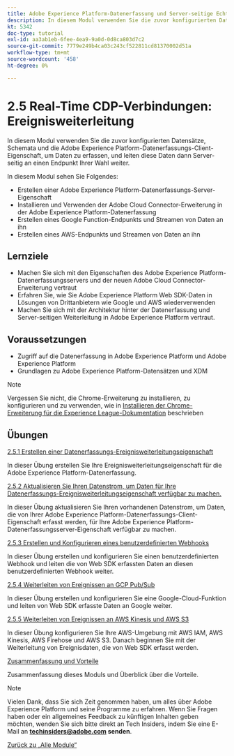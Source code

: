 ```yaml
---
title: Adobe Experience Platform-Datenerfassung und Server-seitige Echtzeit-Weiterleitung
description: In diesem Modul verwenden Sie die zuvor konfigurierten Datensätze, Schemata und die Datenerfassungsserver-Eigenschaft von Adobe Experience Platform, um Daten zu erfassen, und leiten diese Daten dann Server-seitig an einen Endpunkt Ihrer Wahl weiter.
kt: 5342
doc-type: tutorial
exl-id: aa3ab1eb-6fee-4ea9-9a0d-0d8ca803d7c2
source-git-commit: 7779e249b4ca03c243cf522811cd81370002d51a
workflow-type: tm+mt
source-wordcount: '458'
ht-degree: 0%

---
```


# 2.5 Real-Time CDP-Verbindungen: Ereignisweiterleitung

In diesem Modul verwenden Sie die zuvor konfigurierten Datensätze, Schemata und die Adobe Experience Platform-Datenerfassungs-Client-Eigenschaft, um Daten zu erfassen, und leiten diese Daten dann Server-seitig an einen Endpunkt Ihrer Wahl weiter.

In diesem Modul sehen Sie Folgendes:

- Erstellen einer Adobe Experience Platform-Datenerfassungs-Server-Eigenschaft
- Installieren und Verwenden der Adobe Cloud Connector-Erweiterung in der Adobe Experience Platform-Datenerfassung
- Erstellen eines Google Function-Endpunkts und Streamen von Daten an ihn
- Erstellen eines AWS-Endpunkts und Streamen von Daten an ihn

## Lernziele

- Machen Sie sich mit den Eigenschaften des Adobe Experience Platform-Datenerfassungsservers und der neuen Adobe Cloud Connector-Erweiterung vertraut
- Erfahren Sie, wie Sie Adobe Experience Platform Web SDK-Daten in Lösungen von Drittanbietern wie Google und AWS wiederverwenden
- Machen Sie sich mit der Architektur hinter der Datenerfassung und Server-seitigen Weiterleitung in Adobe Experience Platform vertraut.

## Voraussetzungen

- Zugriff auf die Datenerfassung in Adobe Experience Platform und Adobe Experience Platform
- Grundlagen zu Adobe Experience Platform-Datensätzen und XDM

>[!NOTE]
>
>Vergessen Sie nicht, die Chrome-Erweiterung zu installieren, zu konfigurieren und zu verwenden, wie in [Installieren der Chrome-Erweiterung für die Experience League-Dokumentation](../../gettingstarted/gettingstarted/ex1.md) beschrieben

## Übungen

[2.5.1 Erstellen einer Datenerfassungs-Ereignisweiterleitungseigenschaft](./ex1.md)

In dieser Übung erstellen Sie Ihre Ereignisweiterleitungseigenschaft für die Adobe Experience Platform-Datenerfassung.

[2.5.2 Aktualisieren Sie Ihren Datenstrom, um Daten für Ihre Datenerfassungs-Ereignisweiterleitungseigenschaft verfügbar zu machen.](./ex2.md)

In dieser Übung aktualisieren Sie Ihren vorhandenen Datenstrom, um Daten, die von Ihrer Adobe Experience Platform-Datenerfassungs-Client-Eigenschaft erfasst werden, für Ihre Adobe Experience Platform-Datenerfassungsserver-Eigenschaft verfügbar zu machen.

[2.5.3 Erstellen und Konfigurieren eines benutzerdefinierten Webhooks](./ex3.md)

In dieser Übung erstellen und konfigurieren Sie einen benutzerdefinierten Webhook und leiten die von Web SDK erfassten Daten an diesen benutzerdefinierten Webhook weiter.

[2.5.4 Weiterleiten von Ereignissen an GCP Pub/Sub](./ex4.md)

In dieser Übung erstellen und konfigurieren Sie eine Google-Cloud-Funktion und leiten von Web SDK erfasste Daten an Google weiter.

[2.5.5 Weiterleiten von Ereignissen an AWS Kinesis und AWS S3](./ex5.md)

In dieser Übung konfigurieren Sie Ihre AWS-Umgebung mit AWS IAM, AWS Kinesis, AWS Firehose und AWS S3. Danach beginnen Sie mit der Weiterleitung von Ereignisdaten, die von Web SDK erfasst werden.

[Zusammenfassung und Vorteile](./summary.md)

Zusammenfassung dieses Moduls und Überblick über die Vorteile.

>[!NOTE]
>
>Vielen Dank, dass Sie sich Zeit genommen haben, um alles über Adobe Experience Platform und seine Programme zu erfahren. Wenn Sie Fragen haben oder ein allgemeines Feedback zu künftigen Inhalten geben möchten, wenden Sie sich bitte direkt an Tech Insiders, indem Sie eine E-Mail an **techinsiders@adobe.com senden**.

[Zurück zu „Alle Module“](../../../overview.md)
